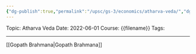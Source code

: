 ```yaml
---
{"dg-publish":true,"permalink":"/upsc/gs-3/economics/atharva-veda/","dgHomeLink":true,"dgPassFrontmatter":false}
---
```


Topic: Atharva Veda
Date: 2022-06-01
Course: {{filename}}
Tags: 

---



[[Gopath Brahmana|Gopath Brahmana]]


